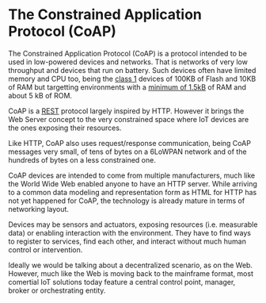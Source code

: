 # The Constrained Application Protocol (CoAP)

The Constrained Application Protocol (CoAP) is a protocol intended to be used in low-powered devices and networks. That is networks of very low throughput and devices that run on battery. Such devices often have limited memory and CPU too, being the [class 1](https://tools.ietf.org/html/rfc7228#page-8) devices of 100KB of Flash and 10KB of RAM but targetting environments with a [minimum of 1.5kB](https://ieeexplore.ieee.org/document/6970748) of RAM and about 5 kB of ROM.

CoAP is a [REST](https://www.ics.uci.edu/~fielding/pubs/dissertation/rest_arch_style.htm) protocol largely inspired by HTTP. However it brings the Web Server concept to the very constrained space where IoT devices are the ones exposing their resources.

Like HTTP, CoAP also uses request/response communication, being CoAP messages very small, of tens of bytes on a 6LoWPAN network and of the hundreds of bytes on a less constrained one.

CoAP devices are intended to come from multiple manufacturers, much like the World Wide Web enabled anyone to have an HTTP server. While arriving to a common data modeling and representation form as HTML for HTTP has not yet happened for CoAP, the technology is already mature in terms of networking layout.

Devices may be sensors and actuators, exposing resources (i.e. measurable data) or enabling interaction with the environment. They have to find ways to register to services, find each other, and interact without much human control or intervention.

Ideally we would be talking about a decentralized scenario, as on the Web. However, much like the Web is moving back to the mainframe format, most comertial IoT solutions today feature a central control point, manager, broker or orchestrating entity.